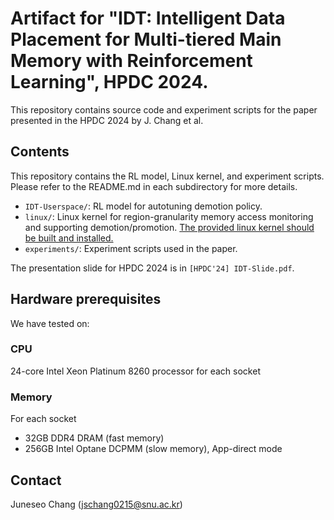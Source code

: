 # Artifact for "IDT: Intelligent Data Placement for Multi-tiered Main Memory with Reinforcement Learning", HPDC 2024.

This repository contains source code and experiment scripts for the paper presented in the HPDC 2024 by J. Chang et al.

## Contents
This repository contains the RL model, Linux kernel, and experiment scripts. Please refer to the README.md in each subdirectory for more details.

* `IDT-Userspace/`: RL model for autotuning demotion policy.
* `linux/`: Linux kernel for region-granularity memory access monitoring and supporting demotion/promotion. <ins>The provided linux kernel should be built and installed.</ins>
* `experiments/`: Experiment scripts used in the paper.

The presentation slide for HPDC 2024 is in `[HPDC'24] IDT-Slide.pdf`.

## Hardware prerequisites
We have tested on:

### CPU
24-core Intel Xeon Platinum 8260 processor for each socket

### Memory
For each socket
* 32GB DDR4 DRAM (fast memory)
* 256GB Intel Optane DCPMM (slow memory), App-direct mode

## Contact

Juneseo Chang ([jschang0215@snu.ac.kr](mailto:jschang0215@snu.ac.kr))
